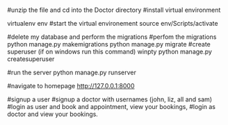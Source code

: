 ######

#unzip the file and cd into the Doctor directory
#install virtual environment

virtualenv env
#start the virtual environement
source env/Scripts/activate

#delete my database and perform the migrations
#perfom the migrations
python manage.py makemigrations
python manage.py migrate
#create superuser (if on windows run this command)
winpty python manage.py createsuperuser

#run the server
python manage.py runserver

#navigate to homepage
http://127.0.0.1:8000

#signup a user
#signup a doctor with usernames (john, liz, all and sam)
#login as user and book and appointment, view your bookings,
#login as doctor and view your bookings.
